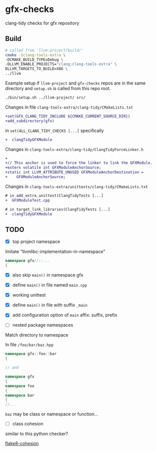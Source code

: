 # gfx-checks

clang-tidy checks for gfx repository

## Build

```sh
# called from 'llvm-project/build/'
cmake -Sclang-tools-extra \
-DCMAKE_BUILD_TYPE=Debug \
-DLLVM_ENABLE_PROJECTS="clang;clang-tools-extra" \
DLLVM_TARGETS_TO_BUILD=X86 \
../llvm 
```

Example setup if `llvm-project` and `gfx-checks` repos are in the
same directory and `setup.sh` is called from this repo root.

```sh
./bin/setup.sh ../llvm-project/ src/
```

Changes in file `clang-tools-extra/clang-tidy/CMakeLists.txt`

```diff
+set(GFX_CLANG_TIDY_INCLUDE ${CMAKE_CURRENT_SOURCE_DIR})
+add_subdirectory(gfx)
```
in `set(ALL_CLANG_TIDY_CHECKS [...]` specifically
```diff
+  clangTidyGFXModule
```

Changes in `clang-tools-extra/clang-tidy/ClangTidyForceLinker.h`
```diff
+
+// This anchor is used to force the linker to link the GFXModule.
+extern volatile int GFXModuleAnchorSource;
+static int LLVM_ATTRIBUTE_UNUSED GFXModuleAnchorDestination =
+    GFXModuleAnchorSource;
```

Changes in `clang-tools-extra/unittests/clang-tidy/CMakeLists.txt`
```diff
# in add_extra_unittest(ClangTidyTests [...]
+  GFXModuleTest.cpp
```
```diff
# in target_link_libraries(ClangTidyTests [...]
+  clangTidyGFXModule
```

## TODO

- [x] top project namespace

Imitate "llvmlibc-implementation-in-namespace"

```cpp
namespace gfx//::...
{
```

- [x] also skip `main()` in namespace gfx

- [x] define `main()` in file named `main.cpp`

- [x] working unittest

- [x] define `main()` in file with suffix `_main`

- [x] add configuration option of `main` affix: suffix, prefix

- [ ] nested package namespaces

Match directory to namespace

In file `/foo/bar/baz.hpp`

```cpp
namespace gfx::foo::bar
{

// and

namespace gfx
{
namespace foo
{
namespace bar
{
//...
```

`baz` may be class or namespace or function...

- [ ] class cohesion

similar to this python checker?

[flake8-cohesion](https://github.com/mschwager/cohesion)
